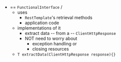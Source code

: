 * == `FunctionalInterface` / 
  * uses
    * `RestTemplate`'s retrieval methods
    * application code
  * implementations of it
    * extract data -- from a -- `ClientHttpResponse`
    * NOT need to worry about
      * exception handling or
      * closing resources
  * `T extractData(ClientHttpResponse response){}`